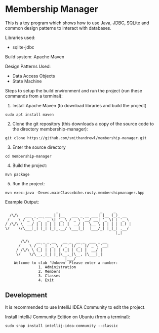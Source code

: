 # Membership Manager
This is a toy program which shows how to use Java, JDBC, SQLite and common design patterns to interact with databases.

Libraries used:
 * sqlite-jdbc

Build system: Apache Maven

Design Patterns Used:
 * Data Access Objects
 * State Machine

Steps to setup the build environment and run the project (run these commands from a terminal):
1. Install Apache Maven (to download libraries and build the project)
```shell
sudo apt install maven
```
2. Clone the git repository (this downloads a copy of the source code to the directory membership-manager):
```shell
git clone https://github.com/smithandrewl/membership-manager.git
```
3. Enter the source directory
```shell
cd membership-manager
```
4. Build the project:
```shell
mvn package
```

5. Run the project:
```shell
mvn exec:java -Dexec.mainClass=bike.rusty.membershipmanager.App
```

Example Output:
```
                       _                   _     _
  /\/\   ___ _ __ ___ | |__   ___ _ __ ___| |__ (_)_ __        
 /    \ / _ \ '_ ` _ \| '_ \ / _ \ '__/ __| '_ \| | '_ \  
/ /\/\ \  __/ | | | | | |_) |  __/ |  \__ \ | | | | |_) |   
\/    \/\___|_| |_| |_|_.__/ \___|_|  |___/_| |_|_| .__/     
                                                  |_|            
                                                                 
       /\/\   __ _ _ __   __ _  __ _  ___ _ __                 
      /    \ / _` | '_ \ / _` |/ _` |/ _ \ '__|               
     / /\/\ \ (_| | | | | (_| | (_| |  __/ |                  
     \/    \/\__,_|_| |_|\__,_|\__, |\___|_|               
                           |___/                                 
    Welcome to club 'Unkown' Please enter a number:
               1. Administration
               2. Members
               3. Classes
               4. Exit
```

## Development ##
It is recommended to use IntelliJ IDEA Community to edit the project.

Install IntelliJ Community Edition on Ubuntu (from a terminal):
```
sudo snap install intellij-idea-community --classic
```
